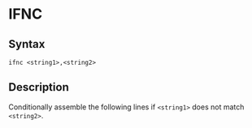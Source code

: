 # IFNC

## Syntax
```assembly
ifnc <string1>,<string2>
```

## Description
Conditionally assemble the following lines if `<string1>` does not match `<string2>`.
